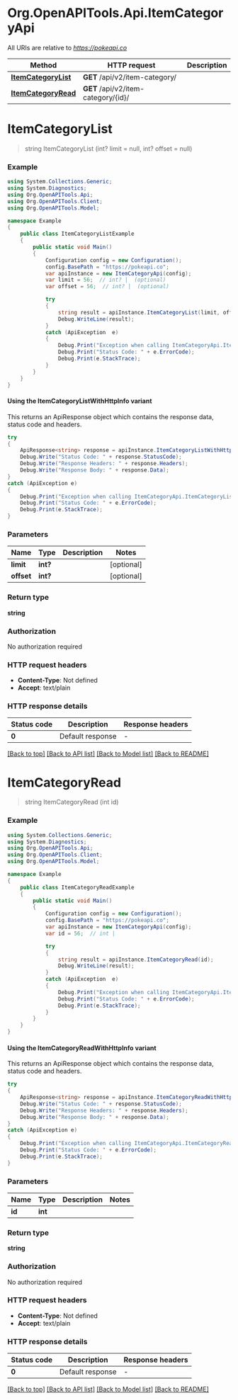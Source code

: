 # Org.OpenAPITools.Api.ItemCategoryApi

All URIs are relative to *https://pokeapi.co*

| Method | HTTP request | Description |
|--------|--------------|-------------|
| [**ItemCategoryList**](ItemCategoryApi.md#itemcategorylist) | **GET** /api/v2/item-category/ |  |
| [**ItemCategoryRead**](ItemCategoryApi.md#itemcategoryread) | **GET** /api/v2/item-category/{id}/ |  |

<a id="itemcategorylist"></a>
# **ItemCategoryList**
> string ItemCategoryList (int? limit = null, int? offset = null)



### Example
```csharp
using System.Collections.Generic;
using System.Diagnostics;
using Org.OpenAPITools.Api;
using Org.OpenAPITools.Client;
using Org.OpenAPITools.Model;

namespace Example
{
    public class ItemCategoryListExample
    {
        public static void Main()
        {
            Configuration config = new Configuration();
            config.BasePath = "https://pokeapi.co";
            var apiInstance = new ItemCategoryApi(config);
            var limit = 56;  // int? |  (optional) 
            var offset = 56;  // int? |  (optional) 

            try
            {
                string result = apiInstance.ItemCategoryList(limit, offset);
                Debug.WriteLine(result);
            }
            catch (ApiException  e)
            {
                Debug.Print("Exception when calling ItemCategoryApi.ItemCategoryList: " + e.Message);
                Debug.Print("Status Code: " + e.ErrorCode);
                Debug.Print(e.StackTrace);
            }
        }
    }
}
```

#### Using the ItemCategoryListWithHttpInfo variant
This returns an ApiResponse object which contains the response data, status code and headers.

```csharp
try
{
    ApiResponse<string> response = apiInstance.ItemCategoryListWithHttpInfo(limit, offset);
    Debug.Write("Status Code: " + response.StatusCode);
    Debug.Write("Response Headers: " + response.Headers);
    Debug.Write("Response Body: " + response.Data);
}
catch (ApiException e)
{
    Debug.Print("Exception when calling ItemCategoryApi.ItemCategoryListWithHttpInfo: " + e.Message);
    Debug.Print("Status Code: " + e.ErrorCode);
    Debug.Print(e.StackTrace);
}
```

### Parameters

| Name | Type | Description | Notes |
|------|------|-------------|-------|
| **limit** | **int?** |  | [optional]  |
| **offset** | **int?** |  | [optional]  |

### Return type

**string**

### Authorization

No authorization required

### HTTP request headers

 - **Content-Type**: Not defined
 - **Accept**: text/plain


### HTTP response details
| Status code | Description | Response headers |
|-------------|-------------|------------------|
| **0** | Default response |  -  |

[[Back to top]](#) [[Back to API list]](../README.md#documentation-for-api-endpoints) [[Back to Model list]](../README.md#documentation-for-models) [[Back to README]](../README.md)

<a id="itemcategoryread"></a>
# **ItemCategoryRead**
> string ItemCategoryRead (int id)



### Example
```csharp
using System.Collections.Generic;
using System.Diagnostics;
using Org.OpenAPITools.Api;
using Org.OpenAPITools.Client;
using Org.OpenAPITools.Model;

namespace Example
{
    public class ItemCategoryReadExample
    {
        public static void Main()
        {
            Configuration config = new Configuration();
            config.BasePath = "https://pokeapi.co";
            var apiInstance = new ItemCategoryApi(config);
            var id = 56;  // int | 

            try
            {
                string result = apiInstance.ItemCategoryRead(id);
                Debug.WriteLine(result);
            }
            catch (ApiException  e)
            {
                Debug.Print("Exception when calling ItemCategoryApi.ItemCategoryRead: " + e.Message);
                Debug.Print("Status Code: " + e.ErrorCode);
                Debug.Print(e.StackTrace);
            }
        }
    }
}
```

#### Using the ItemCategoryReadWithHttpInfo variant
This returns an ApiResponse object which contains the response data, status code and headers.

```csharp
try
{
    ApiResponse<string> response = apiInstance.ItemCategoryReadWithHttpInfo(id);
    Debug.Write("Status Code: " + response.StatusCode);
    Debug.Write("Response Headers: " + response.Headers);
    Debug.Write("Response Body: " + response.Data);
}
catch (ApiException e)
{
    Debug.Print("Exception when calling ItemCategoryApi.ItemCategoryReadWithHttpInfo: " + e.Message);
    Debug.Print("Status Code: " + e.ErrorCode);
    Debug.Print(e.StackTrace);
}
```

### Parameters

| Name | Type | Description | Notes |
|------|------|-------------|-------|
| **id** | **int** |  |  |

### Return type

**string**

### Authorization

No authorization required

### HTTP request headers

 - **Content-Type**: Not defined
 - **Accept**: text/plain


### HTTP response details
| Status code | Description | Response headers |
|-------------|-------------|------------------|
| **0** | Default response |  -  |

[[Back to top]](#) [[Back to API list]](../README.md#documentation-for-api-endpoints) [[Back to Model list]](../README.md#documentation-for-models) [[Back to README]](../README.md)

